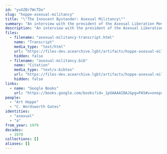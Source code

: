 ```yaml
---
id: "yuXZBr7WcTDa"
slug: "hoppe-asexual-militancy"
title: "\"The Innocent Bystander: Asexual Militancy\""
summary: "An interview with the president of the Asexual Liberation Movement"
description: "An interview with the president of the Asexual Liberation Movement, who claims \"No one is born an A\""
files:
  - filename: "asexual-militancy-transcript.html"
    name: "Transcript"
    media_type: "text/html"
    url: "https://files-dev.acearchive.lgbt/artifacts/hoppe-asexual-militancy/asexual-militancy-transcript.html"
    hidden: false
  - filename: "asexual-militancy.bib"
    name: "Citation"
    media_type: "text/x-bibtex"
    url: "https://files-dev.acearchive.lgbt/artifacts/hoppe-asexual-militancy/asexual-militancy.bib"
    hidden: false
links:
  - name: "Google Books"
    url: "https://books.google.com/books?id=_1pOAAAAIBAJ&pg=PA5#v=onepage&q&f=false"
people:
  - "Art Hoppe"
  - "C. Wordsworth Gates"
identities:
  - "asexual"
  - "a"
from_year: 1979
decades:
  - 1970
collections: []
aliases: []
---
```

